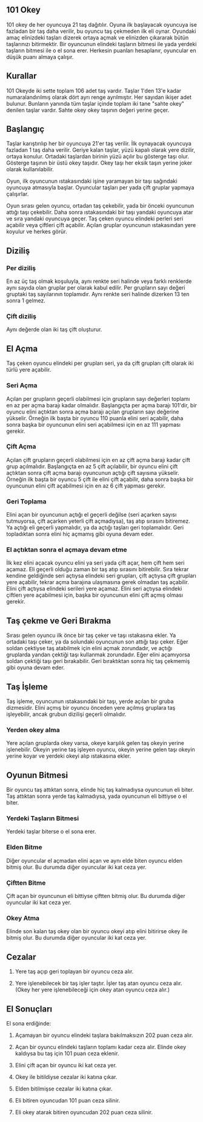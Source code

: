 ## 101 Okey

101 okey de her oyuncuya 21 taş dağıtılır. Oyuna ilk başlayacak oyuncuya ise fazladan bir taş daha verilir, bu oyuncu taş çekmeden ilk eli oynar. Oyundaki amaç elinizdeki taşları dizerek ortaya açmak ve elinizden çıkararak bütün taşlarınızı bitirmektir. Bir oyuncunun elindeki taşların bitmesi ile yada yerdeki taşların bitmesi ile o el sona erer. Herkesin puanları hesaplanır, oyuncular en düşük puanı almaya çalışır.

## Kurallar

101 Okeyde iki sette toplam 106 adet taş vardır. Taşlar 1'den 13'e kadar numaralandırılmış olarak dört ayrı renge ayrılmıştır. Her sayıdan ikişer adet bulunur. Bunların yanında tüm taşlar içinde toplam iki tane "sahte okey" denilen taşlar vardır. Sahte okey okey taşının değeri yerine geçer.

## Başlangıç

Taşlar karıştırılıp her bir oyuncuya 21'er taş verilir. İlk oynayacak oyuncuya fazladan 1 taş daha verilir. Geriye kalan taşlar, yüzü kapalı olarak yere dizilir, ortaya konulur. Ortadaki taşlardan birinin yüzü açılır bu gösterge taşı olur. Gösterge taşının bir üstü okey taşıdır. Okey taşı her eksik taşın yerine joker olarak kullanılabilir.

Oyun, ilk oyuncunun ıstakasındaki işine yaramayan bir taşı sağındaki oyuncuya atmasıyla başlar. Oyuncular taşları per yada çift gruplar yapmaya çalışırlar.

Oyun sırası gelen oyuncu, ortadan taş çekebilir, yada bir önceki oyuncunun attığı taşı çekebilir. Daha sonra ıstakasındaki bir taşı yandaki oyuncuya atar ve sıra yandaki oyuncuya geçer. Taş çeken oyuncu elindeki perleri seri açabilir veya çiftleri çift açabilir. Açılan gruplar oyuncunun ıstakasından yere koyulur ve herkes görür.

## Diziliş

### Per diziliş

En az üç taş olmak koşuluyla, aynı renkte seri halinde veya farklı renklerde aynı sayıda olan gruplar per olarak kabul edilir. Per grupların sayı değeri gruptaki taş sayılarının toplamıdır. Aynı renkte seri halinde dizerken 13 ten sonra 1 gelmez.

### Çift diziliş

Aynı değerde olan iki taş çift oluşturur.

## El Açma

Taş çeken oyuncu elindeki per grupları seri, ya da çift grupları çift olarak iki türlü yere açabilir.

### Seri Açma

Açılan per grupların geçerli olabilmesi için grupların sayı değerleri toplamı en az per açma barajı kadar olmalıdır. Başlangıçta per açma barajı 101'dir, bir oyuncu elini açtıktan sonra açma barajı açılan grupların sayı değerine yükselir. Örneğin ilk başta bir oyuncu 110 puanla elini seri açabilir, daha sonra başka bir oyuncunun elini seri açabilmesi için en az 111 yapması gerekir.

### Çift Açma

Açılan çift grupların geçerli olabilmesi için en az çift açma barajı kadar çift grup açılmalıdır. Başlangıçta en az 5 çift açılabilir, bir oyuncu elini çift açtıktan sonra çift açma barajı oyuncunun açtığı çift sayısına yükselir. Örneğin ilk başta bir oyuncu 5 çift ile elini çift açabilir, daha sonra başka bir oyuncunun elini çift açabilmesi için en az 6 çift yapması gerekir.

### Geri Toplama

Elini açan bir oyuncunun açtığı el geçerli değilse (seri açarken sayısı tutmuyorsa, çift açarken yeterli çift açmadıysa), taş atıp sırasını bitiremez. Ya açtığı eli geçerli yapmalıdır, ya da açtığı taşları geri toplamalıdır. Geri topladıktan sonra elini hiç açmamış gibi oyuna devam eder.

### El açtıktan sonra el açmaya devam etme

İlk kez elini açacak oyuncu elini ya seri yada çift açar, hem çift hem seri açamaz. Eli geçerli olduğu zaman bir taş atıp sırasını bitirebilir. Sıra tekrar kendine geldiğinde seri açtıysa elindeki seri grupları, çift açtıysa çift grupları yere açabilir, tekrar açma barajına ulaşmasına gerek olmadan taş açabilir. Elini çift açtıysa elindeki serileri yere açamaz. Elini seri açtıysa elindeki çiftlerı yere açabilmesi için, başka bir oyuncunun elini çift açmış olması gerekir.

## Taş çekme ve Geri Bırakma

Sırası gelen oyuncu ilk önce bir taş çeker ve taşı ıstakasına ekler. Ya ortadaki taşı çeker, ya da solundaki oyuncunun son attığı taşı çeker. Eğer soldan çektiyse taş atabilmek için elini açmak zorundadır, ve açtığı gruplarda yandan çektiği taşı kullanmak zorundadır. Eğer elini açamıyorsa soldan çektiği taşı geri bırakabilir. Geri bıraktıktan sonra hiç taş çekmemiş gibi oyuna devam eder.


## Taş İşleme

Taş işleme, oyuncunun ıstakasındaki bir taşı, yerde açılan bir gruba dizmesidir. Elini açmış bir oyuncu önceden yere açılmış gruplara taş işleyebilir, ancak grubun dizilişi geçerli olmalıdır.

### Yerden okey alma

Yere açılan gruplarda okey varsa, okeye karşılık gelen taş okeyin yerine işlenebilir. Okeyin yerine taş işleyen oyuncu, okeyin yerine gelen taşı okeyin yerine koyar ve yerdeki okeyi alıp ıstakasına ekler.

## Oyunun Bitmesi

Bir oyuncu taş attıktan sonra, elinde hiç taş kalmadıysa oyuncunun eli biter. Taş attıktan sonra yerde taş kalmadıysa, yada oyuncunun eli bittiyse o el biter.

### Yerdeki Taşların Bitmesi

Yerdeki taşlar biterse o el sona erer.

### Elden Bitme

Diğer oyuncular el açmadan elini açan ve aynı elde biten oyuncu elden bitmiş olur. Bu durumda diğer oyuncular iki kat ceza yer.

### Çiftten Bitme

Çift açan bir oyuncunun eli bittiyse çiftten bitmiş olur. Bu durumda diğer oyuncular iki kat ceza yer.

### Okey Atma

Elinde son kalan taş okey olan bir oyuncu okeyi atıp elini bitirirse okey ile bitmiş olur. Bu durumda diğer oyuncular iki kat ceza yer.

## Cezalar

1. Yere taş açıp geri toplayan bir oyuncu ceza alır.

2. Yere işlenebilecek bir taş işler taştır. İşler taş atan oyuncu ceza alır. (Okey her yere işlenebileceği için okey atan oyuncu ceza alır.)

## El Sonuçları

El sona erdiğinde:

1. Açamayan bir oyuncu elindeki taşlara bakılmaksızın 202 puan ceza alır.

2. Açan bir oyuncu elindeki taşların toplamı kadar ceza alır. Elinde okey kaldıysa bu taş için 101 puan ceza eklenir.

3. Elini çift açan bir oyuncu iki kat ceza yer.

4. Okey ile bitildiyse cezalar iki katına çıkar.

5. Elden bitilmişse cezalar iki katına çıkar.

6. Eli bitiren oyuncudan 101 puan ceza silinir.

7. Eli okey atarak bitiren oyuncudan 202 puan ceza silinir.

